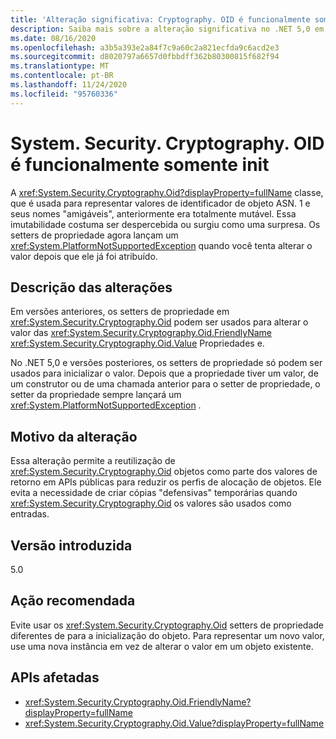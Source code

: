 ```yaml
---
title: 'Alteração significativa: Cryptography. OID é funcionalmente somente init'
description: Saiba mais sobre a alteração significativa no .NET 5,0 em que os setters de propriedade na classe Cryptography. Oid agora lançam uma exceção se você tentar alterar um valor.
ms.date: 08/16/2020
ms.openlocfilehash: a3b5a393e2a84f7c9a60c2a821ecfda9c6acd2e3
ms.sourcegitcommit: d8020797a6657d0fbbdff362b80300815f682f94
ms.translationtype: MT
ms.contentlocale: pt-BR
ms.lasthandoff: 11/24/2020
ms.locfileid: "95760336"
---
```

# <a name="systemsecuritycryptographyoid-is-functionally-init-only"></a>System. Security. Cryptography. OID é funcionalmente somente init

A <xref:System.Security.Cryptography.Oid?displayProperty=fullName> classe, que é usada para representar valores de identificador de objeto ASN. 1 e seus nomes "amigáveis", anteriormente era totalmente mutável. Essa imutabilidade costuma ser despercebida ou surgiu como uma surpresa. Os setters de propriedade agora lançam um <xref:System.PlatformNotSupportedException> quando você tenta alterar o valor depois que ele já foi atribuído.

## <a name="change-description"></a>Descrição das alterações

Em versões anteriores, os setters de propriedade em <xref:System.Security.Cryptography.Oid> podem ser usados para alterar o valor das <xref:System.Security.Cryptography.Oid.FriendlyName> <xref:System.Security.Cryptography.Oid.Value> Propriedades e.

No .NET 5,0 e versões posteriores, os setters de propriedade só podem ser usados para inicializar o valor. Depois que a propriedade tiver um valor, de um construtor ou de uma chamada anterior para o setter de propriedade, o setter da propriedade sempre lançará um <xref:System.PlatformNotSupportedException> .

## <a name="reason-for-change"></a>Motivo da alteração

Essa alteração permite a reutilização de <xref:System.Security.Cryptography.Oid> objetos como parte dos valores de retorno em APIs públicas para reduzir os perfis de alocação de objetos. Ele evita a necessidade de criar cópias "defensivas" temporárias quando <xref:System.Security.Cryptography.Oid> os valores são usados como entradas.

## <a name="version-introduced"></a>Versão introduzida

5.0

## <a name="recommended-action"></a>Ação recomendada

Evite usar os <xref:System.Security.Cryptography.Oid> setters de propriedade diferentes de para a inicialização do objeto. Para representar um novo valor, use uma nova instância em vez de alterar o valor em um objeto existente.

## <a name="affected-apis"></a>APIs afetadas

- <xref:System.Security.Cryptography.Oid.FriendlyName?displayProperty=fullName>
- <xref:System.Security.Cryptography.Oid.Value?displayProperty=fullName>

<!--

### Affected APIs

- `P:System.Security.Cryptography.Oid.FriendlyName`
- `P:System.Security.Cryptography.Oid.Value`

### Category

Cryptography

-->
